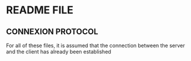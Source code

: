 # README FILE

## CONNEXION PROTOCOL
For all of these files, it is assumed that the connection between the server and the client has already been established
